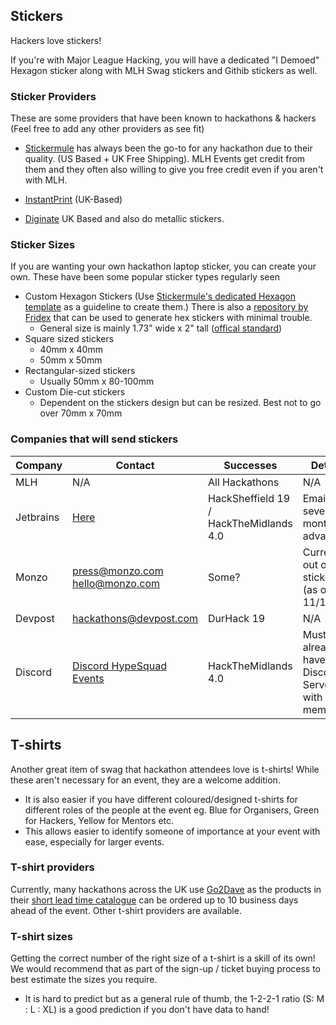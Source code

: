 ## Stickers

Hackers love stickers!

If you're with Major League Hacking, you will have a dedicated "I Demoed" Hexagon sticker along with MLH Swag stickers and Githib stickers as well.

### Sticker Providers

These are some providers that have been known to hackathons & hackers (Feel free to add any other providers as see fit)

* [Stickermule](https://stickermule.com) has always been the go-to for any hackathon due to their quality. (US Based + UK Free Shipping). MLH Events get credit from them and they often also willing to give you free credit even if you aren't with MLH.

* [InstantPrint](https://instantprint.co.uk) (UK-Based)

* [Diginate](https://diginate.com/) UK Based and also do metallic stickers.

### Sticker Sizes

If you are wanting your own hackathon laptop sticker, you can create your own. These have been some popular sticker types regularly seen

* Custom Hexagon Stickers (Use [Stickermule's dedicated Hexagon template](https://downloads.ctfassets.net/rw1l6cgr235r/6s5KQ6UkfeMaKgcCW6EySu/335f6657fe821bae394afb30dad54955/hexagon-sticker-templates.zip) as a guideline to create them.) There is also a [repository by Fridex](https://github.com/fridex/hexsticker) that can be used to generate hex stickers with minimal trouble. 
    * General size is mainly 1.73" wide x 2" tall ([offical standard](https://github.com/terinjokes/StickersStandard))
* Square sized stickers
    * 40mm x 40mm
    * 50mm x 50mm
* Rectangular-sized stickers
    * Usually 50mm x 80-100mm
* Custom Die-cut stickers
    * Dependent on the stickers design but can be resized. Best not to go over 70mm x 70mm

### Companies that will send stickers
| Company        | Contact                                                      | Successes      | Details |
|----------------|--------------------------------------------------------------|----------------|---------|
| MLH            | N/A                                                          |All Hackathons  |N/A      |
| Jetbrains      |[Here](https://www.jetbrains.com/community/support)           |HackSheffield 19 / HackTheMidlands 4.0|Email several months in advance!|
| Monzo          |press@monzo.com<br>hello@monzo.com                            |Some?           |Currently out of stickers (as of 11/11/19) |
| Devpost        |hackathons@devpost.com                                        |DurHack 19      |N/A|
| Discord        | [Discord HypeSquad Events](https://discordapp.com/hypesquad) |HackTheMidlands 4.0|Must already have a Discord Server with 100+ members| 


## T-shirts 

Another great item of swag that hackathon attendees love is t-shirts! While these aren't necessary for an event, they are a welcome addition.  
* It is also easier if you have different coloured/designed t-shirts for different roles of the people at the event eg. Blue for Organisers, Green for Hackers, Yellow for Mentors etc. 
* This allows easier to identify someone of importance at your event with ease, especially for larger events.

### T-shirt providers

Currently, many hackathons across the UK use [Go2Dave](https://www.go2dave.co.uk/) as the products in their [short lead time catalogue](http://www.pp.prod-cat.com/index.php) can be ordered up to 10 business days ahead of the event. Other t-shirt providers are available.

### T-shirt sizes

Getting the correct number of the right size of a t-shirt is a skill of its own! We would recommend that as part of the sign-up / ticket buying process to best estimate the sizes you require.  

* It is hard to predict but as a general rule of thumb, the 1-2-2-1 ratio (S: M : L : XL) is a good prediction if you don't have data to hand!
